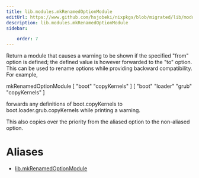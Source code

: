 ```yaml
---
title: lib.modules.mkRenamedOptionModule
editUrl: https://www.github.com/hsjobeki/nixpkgs/blob/migrated/lib/modules.nix#L1136C27
description: lib.modules.mkRenamedOptionModule
sidebar:

    order: 7
---
```


Return a module that causes a warning to be shown if the
specified "from" option is defined; the defined value is however
forwarded to the "to" option. This can be used to rename options
while providing backward compatibility. For example,

mkRenamedOptionModule [ "boot" "copyKernels" ] [ "boot" "loader" "grub" "copyKernels" ]

forwards any definitions of boot.copyKernels to
boot.loader.grub.copyKernels while printing a warning.

This also copies over the priority from the aliased option to the
non-aliased option.


# Aliases

- [lib.mkRenamedOptionModule](/nix-doc-comments/reference/lib/lib-mkrenamedoptionmodule)


